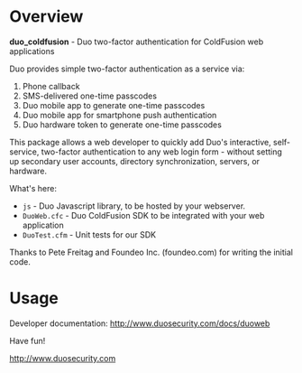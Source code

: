 # Overview

**duo_coldfusion** - Duo two-factor authentication for ColdFusion web applications

Duo provides simple two-factor authentication as a service via:

1.  Phone callback
2.  SMS-delivered one-time passcodes
3.  Duo mobile app to generate one-time passcodes
4.  Duo mobile app for smartphone push authentication
5.  Duo hardware token to generate one-time passcodes

This package allows a web developer to quickly add Duo's interactive, self-service, two-factor authentication to any web login form - without setting up secondary user accounts, directory synchronization, servers, or hardware.

What's here:

* `js` - Duo Javascript library, to be hosted by your webserver.
* `DuoWeb.cfc` - Duo ColdFusion SDK to be integrated with your web application
* `DuoTest.cfm` -  Unit tests for our SDK

Thanks to Pete Freitag and Foundeo Inc. (foundeo.com) for writing the
initial code.

# Usage

Developer documentation: <http://www.duosecurity.com/docs/duoweb>

Have fun!

<http://www.duosecurity.com>
